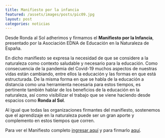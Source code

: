 ```yaml
---
title: Manifiesto por la infancia
featured: /assets/images/posts/pic09.jpg
layout: post
categories: noticias
---
```


Desde Ronda al Sol adherimos y firmamos el **Manifiesto por la Infancia**, presentado por la Asociación EDNA de Educación en la Naturaleza de España.

En dicho manifiesto se expresa la necesidad de que se considere a la naturaleza como contexto saludable y necesario para la educación. Como consecuencia de la pandemia del Covid-19 muchos aspectos de nuestras vidas están cambiando, entre ellos la educación y las formas en que está estructurada. De la misma forma en que se habla de la educación a distancia como una herramienta necesaria para estos tiempos, es pertinente también hablar de los beneficios de la educación en la naturaleza, así como visibilizar el trabajo que se viene haciendo desde espacios como **Ronda al Sol**.

Al igual que todas las organizaciones firmantes del manifiesto, sostenemos que el aprendizaje en la naturaleza puede ser un gran aporte y complemento en estos tiempos que corren.

Para ver el Manifiesto completo <a href="https://asociacionedna.files.wordpress.com/2020/05/manifiesto_20_05_15-1.pdf">ingresar aquí</a> y para firmarlo <a href="https://asociacionedna.wordpress.com/covid-19-manifiesto-por-la-infancia/">aquí</a>.

